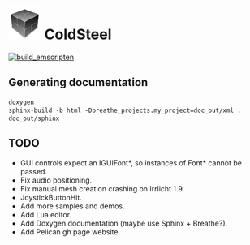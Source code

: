# ![icon](logo.png) ColdSteel

[![build_emscripten](https://github.com/JaviCervera/coldsteel/actions/workflows/build_emscripten.yml/badge.svg)](https://github.com/JaviCervera/coldsteel/actions/workflows/build_emscripten.yml)

## Generating documentation

```shell
doxygen
sphinx-build -b html -Dbreathe_projects.my_project=doc_out/xml . doc_out/sphinx
```

## TODO

* GUI controls expect an IGUIFont*, so instances of Font* cannot be passed.
* Fix audio positioning.
* Fix manual mesh creation crashing on Irrlicht 1.9.
* JoystickButtonHit.
* Add more samples and demos.
* Add Lua editor.
* Add Doxygen documentation (maybe use Sphinx + Breathe?).
* Add Pelican gh page website.
